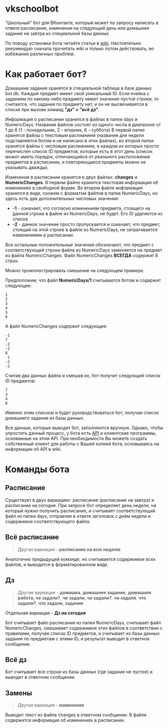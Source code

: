# vkschoolbot
"Школьный" бот для ВКонтакте, который может по запросу написать в ответе расписание, изменения на следующий день или домашнее задание на завтра из специальной базы данных

По поводу установки бота читайте статьи в [wiki](https://github.com/KriseevM/vkschoolbot/wiki/%D0%A3%D1%81%D1%82%D0%B0%D0%BD%D0%BE%D0%B2%D0%BA%D0%B0-%D0%B8-%D0%BF%D0%B5%D1%80%D0%B2%D0%B8%D1%87%D0%BD%D0%B0%D1%8F-%D0%BD%D0%B0%D1%81%D1%82%D1%80%D0%BE%D0%B9%D0%BA%D0%B0-%D0%B1%D0%BE%D1%82%D0%B0). Настоятельно рекомендую сначала прочитать wiki и только потом действовать, во избежание различных проблем.

# Как работает бот?

Домашние задания хранятся в специальной таблице в базе данных bot.db. Каждый предмет имеет свой уникальный ID. Если ячейка с заданием по какому-либо предмету имеет значение пустой строки, то считается, что задания по предмету нет, и он не высвечивается в списке при вызове команд **"дз"** и **"всё дз"**.

Информация о расписании хранится в файлах в папке days и NumericDays. Названия файлов состоят из одного числа в диапазоне от 1 до 6 (1 - понедельник, 2 - вторник, 6 - суббота) В первой папке хранятся файлы с текстовым распианием (название дня недели подставляется ботом и не написано в этих файлах), во второй папке хранятся файлы с числовым распианием, в каждом из которых просто перечислен список ID предметов, которые есть в этот день (список может иметь порядок, отличающийся от реального расположения предметов в расписании, и повторяющиеся предметы можно не указывать дважды). 

Изменения в расписании хранятся в двух файлах: **changes** и **NumericChanges**. В первом файле хранится текстовая информация об изменениях в свободной форме. Во втором файле информация хранится в виде, схожем с форматом файлов в папке NumericDays, но здесь есть два дополнительных числовых значения:
* **-1** - означает, что согласно изменениям предмета, стоящего на данной строке в файле из NumericDays, не будет. Его ID удаляется из списка
* **-2** - данное значение просто пропускается и означает, что предмет, стоящий на этой строке в файле из NumericDays, не затрагивается изменениями в расписании.

Все остальные положительные значения обозначают, что предмет с соответствующей строки файла из NumericDays заменяется на предмет из файла NumericChanges. Файл NumericChanges **ВСЕГДА** содержит 8 строк.  

Можно проиллюстрировать смешение на следующем примере.

Предположим, что файл **NumericDays/1** считывается ботом и содержит следующее:

    1
    2
    3
    4
    5
    6

А файл NumericChanges содержит следующее:

    -1
    7
    -2
    -2
    8
    -1
    -2
    -2
    
Считав два данных файла и смешав их, бот получит следующий список ID предметов:

    7
    3
    4
    8
    
Именно этим списком и будет руководствоваться бот, получая список домашнего задания из базы данных.

Все данные, которые выводит бот, заполняются вручную. Однако, чтобы упростить данный процесс, у бота есть [API](https://github.com/KriseevM/vkschoolbot/wiki/API-%D0%B1%D0%BE%D1%82%D0%B0) и клиентские программы, основанные на этом API. При необходимости Вы можете создать собственный клиент для работы с Вашей копией бота, основываясь на информации об API в wiki.

# Команды бота

## Расписание

Существует в двух вариациях: расписание (расписание на завтра) и расписание на сегодня. При запросе бот определяет день недели, на который нужно получить расписание, и считывает соответствующий файл из папки days, отправляя в ответе заголовок с днём недели и содержимое соответствующего файла.

## Всё расписание

> Другая вариация - **расписание на всю неделю**

Аналогично предыдущей команде, но считывается содержимое всех файлов, и выводится в форматированном виде.

## Дз

> Другие вариации - **домашка**, **домашнее задание**, **домашняя работа**, **че задали?**, **че задали**, **чо задали?**, **чо задали**, **что задали?**, **что задали**, **задание**

Отдельная вариация - **Дз на сегодня**

Бот считывает файл расписания из папки NumericDays, считывает файл NumericChanges, смешивает содержимое этих файлов в соответствии с правилами, получая список ID предметов, и считывает из базы данных задания по предметам с этими ID, и результат выводит в ответное сообщение.

## Всё дз

Бот считывает все строки из базы данных (где задание не пустое) и выводит в ответном сообщении.

## Замены

> Другая вариация - **изменения**

Выводит текст из файла changes в ответном сообщении. В файле содержится информация об изменениях в расписании.
